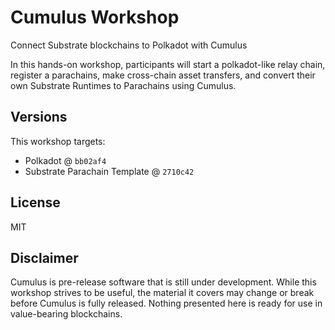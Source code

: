 # Cumulus Workshop

Connect Substrate blockchains to Polkadot with Cumulus

In this hands-on workshop, participants will start a polkadot-like relay chain, register a parachains, make cross-chain asset transfers, and convert their own Substrate Runtimes to Parachains using Cumulus.

## Versions

This workshop targets:
* Polkadot @ `bb02af4`
* Substrate Parachain Template @ `2710c42`

## License

MIT

## Disclaimer

Cumulus is pre-release software that is still under development. While this workshop strives to be useful, the material it covers may change or break before Cumulus is fully released. Nothing presented here is ready for use in value-bearing blockchains.
